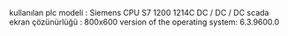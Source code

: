 kullanılan plc modeli : Siemens CPU S7 1200 1214C DC / DC / DC
scada ekran çözünürlüğü : 800x600
version of the operating system: 6.3.9600.0


